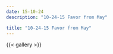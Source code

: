 ```yaml
---
date: 15-10-24
description: "10-24-15 Favor from May"

title: "10-24-15 Favor from May"
---
```

{{< gallery >}}
